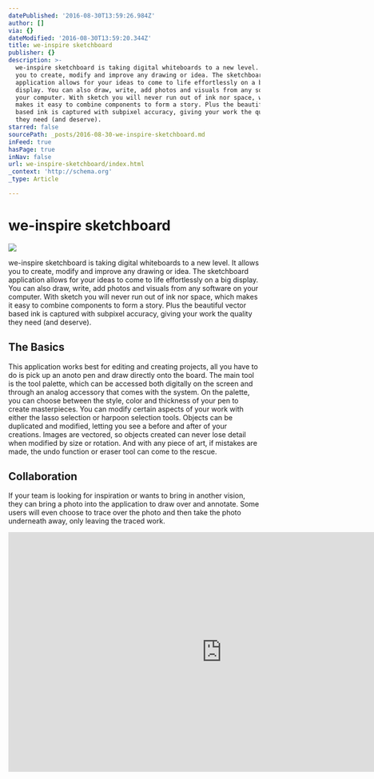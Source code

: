 ```yaml
---
datePublished: '2016-08-30T13:59:26.984Z'
author: []
via: {}
dateModified: '2016-08-30T13:59:20.344Z'
title: we-inspire sketchboard
publisher: {}
description: >-
  we-inspire sketchboard is taking digital whiteboards to a new level. It allows
  you to create, modify and improve any drawing or idea. The sketchboard
  application allows for your ideas to come to life effortlessly on a big
  display. You can also draw, write, add photos and visuals from any software on
  your computer. With sketch you will never run out of ink nor space, which
  makes it easy to combine components to form a story. Plus the beautiful vector
  based ink is captured with subpixel accuracy, giving your work the quality
  they need (and deserve). 
starred: false
sourcePath: _posts/2016-08-30-we-inspire-sketchboard.md
inFeed: true
hasPage: true
inNav: false
url: we-inspire-sketchboard/index.html
_context: 'http://schema.org'
_type: Article

---
```

# we-inspire sketchboard
![](https://the-grid-user-content.s3-us-west-2.amazonaws.com/a359d040-80c9-412c-9408-06427f5da2e6.png)

we-inspire sketchboard is taking digital whiteboards to a new level. It allows you to create, modify and improve any drawing or idea. The sketchboard application allows for your ideas to come to life effortlessly on a big display. You can also draw, write, add photos and visuals from any software on your computer. With sketch you will never run out of ink nor space, which makes it easy to combine components to form a story. Plus the beautiful vector based ink is captured with subpixel accuracy, giving your work the quality they need (and deserve). 

## The Basics

This application works best for editing and creating projects, all you have to do is pick up an anoto pen and draw directly onto the board. The main tool is the tool palette, which can be accessed both digitally on the screen and through an analog accessory that comes with the system. On the palette, you can choose between the style, color and thickness of your pen to create masterpieces. You can modify certain aspects of your work with either the lasso selection or harpoon selection tools. Objects can be duplicated and modified, letting you see a before and after of your creations. Images are vectored, so objects created can never lose detail when modified by size or rotation. And with any piece of art, if mistakes are made, the undo function or eraser tool can come to the rescue.

## Collaboration

If your team is looking for inspiration or wants to bring in another vision, they can bring a photo into the application to draw over and annotate. Some users will even choose to trace over the photo and then take the photo underneath away, only leaving the traced work.

<iframe src="https://cdn.embedly.com/widgets/media.html?src=https%3A%2F%2Fwww.youtube.com%2Fembed%2Fy_9Y5RO3-4I%3Ffeature%3Doembed&amp;url=http%3A%2F%2Fwww.youtube.com%2Fwatch%3Fv%3Dy_9Y5RO3-4I&amp;image=https%3A%2F%2Fi.ytimg.com%2Fvi%2Fy_9Y5RO3-4I%2Fhqdefault.jpg&amp;key=b7d04c9b404c499eba89ee7072e1c4f7&amp;type=text%2Fhtml&amp;schema=youtube" width="854" height="480" scrolling="no" frameborder="0" allowfullscreen="" style=""></iframe>
